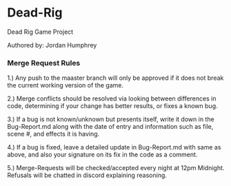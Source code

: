 # Dead-Rig
Dead Rig Game Project

Authored by: Jordan Humphrey

### Merge Request Rules
1.) Any push to the maaster branch will only be approved if it does not break the current working version of the game.

2.) Merge conflicts should be resolved via looking between differences in code, determining if your change has better results, or fixes a known bug.

3.) If a bug is not known/unknown but presents itself, write it down in the Bug-Report.md along with the date of entry and information such as file, scene #, and effects it is having.

4.) If a bug is fixed, leave a detailed update in Bug-Report.md with same as above, and also your signature on its fix in the code as a comment.

5.) Merge-Requests will be checked/accepted every night at 12pm Midnight. Refusals will be chatted in discord explaining reasoning.
